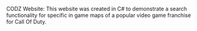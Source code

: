 CODZ Website: This website was created in C# to demonstrate a search functionality for specific in game maps of a popular video game franchise for Call Of Duty.
